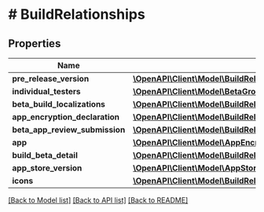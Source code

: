 # # BuildRelationships

## Properties

Name | Type | Description | Notes
------------ | ------------- | ------------- | -------------
**pre_release_version** | [**\OpenAPI\Client\Model\BuildRelationshipsPreReleaseVersion**](BuildRelationshipsPreReleaseVersion.md) |  | [optional] 
**individual_testers** | [**\OpenAPI\Client\Model\BetaGroupRelationshipsBetaTesters**](BetaGroupRelationshipsBetaTesters.md) |  | [optional] 
**beta_build_localizations** | [**\OpenAPI\Client\Model\BuildRelationshipsBetaBuildLocalizations**](BuildRelationshipsBetaBuildLocalizations.md) |  | [optional] 
**app_encryption_declaration** | [**\OpenAPI\Client\Model\BuildRelationshipsAppEncryptionDeclaration**](BuildRelationshipsAppEncryptionDeclaration.md) |  | [optional] 
**beta_app_review_submission** | [**\OpenAPI\Client\Model\BuildRelationshipsBetaAppReviewSubmission**](BuildRelationshipsBetaAppReviewSubmission.md) |  | [optional] 
**app** | [**\OpenAPI\Client\Model\AppEncryptionDeclarationRelationshipsApp**](AppEncryptionDeclarationRelationshipsApp.md) |  | [optional] 
**build_beta_detail** | [**\OpenAPI\Client\Model\BuildRelationshipsBuildBetaDetail**](BuildRelationshipsBuildBetaDetail.md) |  | [optional] 
**app_store_version** | [**\OpenAPI\Client\Model\AppStoreReviewDetailRelationshipsAppStoreVersion**](AppStoreReviewDetailRelationshipsAppStoreVersion.md) |  | [optional] 
**icons** | [**\OpenAPI\Client\Model\BuildRelationshipsIcons**](BuildRelationshipsIcons.md) |  | [optional] 

[[Back to Model list]](../../README.md#documentation-for-models) [[Back to API list]](../../README.md#documentation-for-api-endpoints) [[Back to README]](../../README.md)


